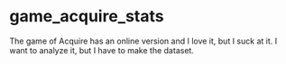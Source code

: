 # game_acquire_stats
The game of Acquire has an online version and I love it, but I suck at it. I want to analyze it, but I have to make the dataset.
